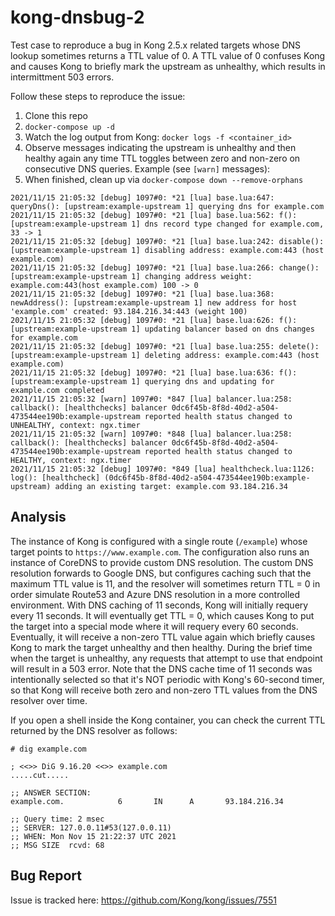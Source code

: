 # kong-dnsbug-2
Test case to reproduce a bug in Kong 2.5.x related targets whose DNS lookup sometimes returns a TTL value of 0.  A TTL value of 0 confuses Kong and causes Kong to briefly mark the upstream as unhealthy, which results in intermittment 503 errors.

Follow these steps to reproduce the issue:

1. Clone this repo
2. `docker-compose up -d`
3. Watch the log output from Kong: `docker logs -f <container_id>`
4. Observe messages indicating the upstream is unhealthy and then healthy again any time TTL toggles between zero and non-zero on consecutive DNS queries.  Example (see `[warn]` messages):
5. When finished, clean up via `docker-compose down --remove-orphans`

```
2021/11/15 21:05:32 [debug] 1097#0: *21 [lua] base.lua:647: queryDns(): [upstream:example-upstream 1] querying dns for example.com
2021/11/15 21:05:32 [debug] 1097#0: *21 [lua] base.lua:562: f(): [upstream:example-upstream 1] dns record type changed for example.com, 33 -> 1
2021/11/15 21:05:32 [debug] 1097#0: *21 [lua] base.lua:242: disable(): [upstream:example-upstream 1] disabling address: example.com:443 (host example.com)
2021/11/15 21:05:32 [debug] 1097#0: *21 [lua] base.lua:266: change(): [upstream:example-upstream 1] changing address weight: example.com:443(host example.com) 100 -> 0
2021/11/15 21:05:32 [debug] 1097#0: *21 [lua] base.lua:368: newAddress(): [upstream:example-upstream 1] new address for host 'example.com' created: 93.184.216.34:443 (weight 100)
2021/11/15 21:05:32 [debug] 1097#0: *21 [lua] base.lua:626: f(): [upstream:example-upstream 1] updating balancer based on dns changes for example.com
2021/11/15 21:05:32 [debug] 1097#0: *21 [lua] base.lua:255: delete(): [upstream:example-upstream 1] deleting address: example.com:443 (host example.com)
2021/11/15 21:05:32 [debug] 1097#0: *21 [lua] base.lua:636: f(): [upstream:example-upstream 1] querying dns and updating for example.com completed
2021/11/15 21:05:32 [warn] 1097#0: *847 [lua] balancer.lua:258: callback(): [healthchecks] balancer 0dc6f45b-8f8d-40d2-a504-473544ee190b:example-upstream reported health status changed to UNHEALTHY, context: ngx.timer
2021/11/15 21:05:32 [warn] 1097#0: *848 [lua] balancer.lua:258: callback(): [healthchecks] balancer 0dc6f45b-8f8d-40d2-a504-473544ee190b:example-upstream reported health status changed to HEALTHY, context: ngx.timer
2021/11/15 21:05:32 [debug] 1097#0: *849 [lua] healthcheck.lua:1126: log(): [healthcheck] (0dc6f45b-8f8d-40d2-a504-473544ee190b:example-upstream) adding an existing target: example.com 93.184.216.34
```

## Analysis

The instance of Kong is configured with a single route (`/example`) whose target points to `https://www.example.com`.  The configuration also runs an instance of CoreDNS to provide custom DNS resolution.  The custom DNS resolution forwards to Google DNS, but configures caching such that the maximum TTL value is 11, and the resolver will sometimes return TTL = 0 in order simulate Route53 and Azure DNS resolution in a more controlled environment.  With DNS caching of 11 seconds, Kong will initially requery every 11 seconds.  It will eventually get TTL = 0, which causes Kong to put the target into a special mode where it will requery every 60 seconds.  Eventually, it will receive a non-zero TTL value again which briefly causes Kong to mark the target unhealthy and then healthy.  During the brief time when the target is unhealthy, any requests that attempt to use that endpoint will result in a 503 error.  Note that the DNS cache time of 11 seconds was intentionally selected so that it's NOT periodic with Kong's 60-second timer, so that Kong will receive both zero and non-zero TTL values from the DNS resolver over time.

If you open a shell inside the Kong container, you can check the current TTL returned by the DNS resolver as follows:

```
# dig example.com

; <<>> DiG 9.16.20 <<>> example.com
.....cut.....

;; ANSWER SECTION:
example.com.            6       IN      A       93.184.216.34

;; Query time: 2 msec
;; SERVER: 127.0.0.11#53(127.0.0.11)
;; WHEN: Mon Nov 15 21:22:37 UTC 2021
;; MSG SIZE  rcvd: 68
```

## Bug Report
Issue is tracked here:
https://github.com/Kong/kong/issues/7551
